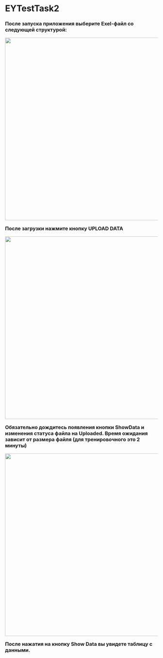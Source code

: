 # EYTestTask2
<h3>После запуска приложения выберите Exel-файл со следующей структурой:
<p align="center">
  <img src="https://image.ibb.co/cE1Zdc/1.png" width="600"/>
</p>
После загрузки нажмите кнопку UPLOAD DATA
<p align="center">
  <img src="https://ibb.co/cTTpdc" width="600"/>
</p>

<b>Обязательно дождитесь появления кнопки ShowData и изменения статуса файла на Uploaded.</b>
  Время ожидания зависит от размера файля (для тренировочного это 2 минуты)
  <p align="center">
  <img src="https://ibb.co/jZc4Bx" width="600"/>
</p>
После нажатия на кнопку Show Data вы увидете таблицу с данными.</h3>
